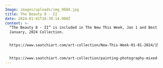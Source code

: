 ```yaml
---
Image: images/uploads/img_9684.jpg
title: The Beauty 8 - II
date: 2024-01-01T16:39:14.908Z
content: >-
  “The Beauty 8 - II” is included in The New This Week, Jan 1 and Best of
  January, 2024 Collection.


  https://www.saatchiart.com/art-collection/New-This-Week-01-01-2024/153961/780075/view


  https://www.saatchiart.com/art-collection/painting-photography-mixed-media-digital-collage-sculpture/Best-of-January/153961/785853/view
---
```

